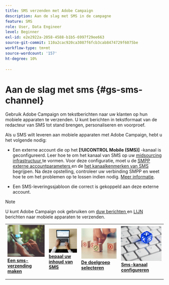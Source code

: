 ```yaml
---
title: SMS verzenden met Adobe Campaign
description: Aan de slag met SMS in de campagne
feature: SMS
role: User, Data Engineer
level: Beginner
exl-id: e2e2922a-2058-4588-b1b5-6997f29ee663
source-git-commit: 110a2cac920ca3087f6fcb3cab8474729f6075be
workflow-type: tm+mt
source-wordcount: '157'
ht-degree: 10%

---
```


# Aan de slag met sms {#gs-sms-channel}

Gebruik Adobe Campaign om tekstberichten naar uw klanten op hun mobiele apparaten te verzenden. U kunt berichten in tekstformaat van de redacteur van SMS tot stand brengen, personaliseren en voorproef.

Als u SMS wilt leveren aan mobiele apparaten met Adobe Campaign, hebt u het volgende nodig:

* Een externe account die op het **[!UICONTROL Mobile (SMS)]** -kanaal is geconfigureerd. Leer hoe te om het kanaal van SMS op uw [ midsourcing infrastructuur ](sms-mid-sourcing.md) te vormen. Voor deze configuratie, moet u de [ SMPP externe accountparameters ](smpp-external-account.md) en de [ het kanaalkenmerken van SMS ](sms-channel.md) begrijpen.
Na deze opstelling, controleer uw verbinding SMPP en weet hoe te om het problemen op te lossen indien nodig. [Meer informatie](smpp-connection.md).

* Een SMS-leveringssjabloon die correct is gekoppeld aan deze externe account.


>[!NOTE]
>
>U kunt Adobe Campaign ook gebruiken om [ duw berichten ](../push.md) en [ LIJN ](../line/line.md) berichten naar mobiele apparaten te verzenden.


<table style="table-layout:fixed"><tr style="border: 0;">
<td>
<a href="create-sms.md">
<img alt="SMS maken" src="../../assets/do-not-localize/sms-sending.jpg">
</a>
<div><a href="create-sms.md"><strong>Een sms-verzending maken</strong>
</div>
<p>
</td>
<td>
<a href="sms-content.md">
<img alt="SMS-inhoud" src="../../assets/do-not-localize/sms-create.jpeg">
</a>
<div>
<a href="sms-content.md"><strong> bepaal uw inhoud van SMS </strong></a>
</div>
<p></td>
<td>
<a href="sms-audience.md">
<img alt="SMS-publiek" src="../../assets/do-not-localize/sms-opt-out.jpg">
</a>
<div>
<a href="sms-audience.md"><strong>De doelgroep selecteren</strong></a>
</div>
<p>
</td>
<td>
<a href="smpp-external-account.md">
<img alt="SMS-configuratie" src="../../assets/do-not-localize/sms-config.jpg">
</a>
<div>
<a href="smpp-external-account.md"><strong>Sms-kanaal configureren</strong></a>
</div>
<p>
</td>
</tr></table>
